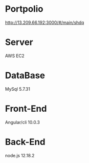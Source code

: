 # Portpolio

http://13.209.66.192:3000/#/main/shdq

# Server

AWS EC2

# DataBase

MySql 5.7.31

# Front-End 

Angular/cli 10.0.3

# Back-End

node.js 12.18.2

